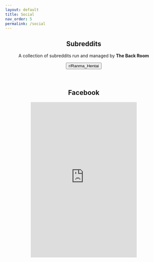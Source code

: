 ```yaml
---
layout: default
title: Social
nav_order: 5
permalink: /social
---
```


<div class="card">
  <div class="container">
    <h2 class="text-small" style="text-align:center">Subreddits</h2>
    <p class="text-small" style="text-align:center">A collection of subreddits run and managed by <b>The Back Room</b></p>
    <span class="fs-3">
      <div align="center" class="text-small">
        <a href="https://www.reddit.com/r/Ranma_Hentai/" target="_blank">
          <button type="button" name="button" class="btn">r/Ranma_Hentai</button></a> 
        <!-- <a href="" target="_blank">
          <button type="button" name="button" class="btn"></button></a> -->
        <!-- <a href="" target="_blank">
          <button type="button" name="button" class="btn"></button></a> -->
      </div>
    </span>
    <br />
  </div>
</div>
<br />
<div class="card">
  <div class="container">
    <h2 class="text-small" style="text-align:center">Facebook</h2>
    <p class="text-small" style="text-align:center"></p>
    <div align="center" class="text-small">
      <iframe src="https://www.facebook.com/plugins/page.php?href=https%3A%2F%2Fwww.facebook.com%2Fprofile.php%3Fid%3D61572245999615&tabs=timeline&width=340&height=500&small_header=true&adapt_container_width=true&hide_cover=false&show_facepile=true&appId=370692900890244" width="340" height="500" style="border:none;overflow:hidden" scrolling="no" frameborder="0" allowfullscreen="true" allow="autoplay; clipboard-write; encrypted-media; picture-in-picture; web-share"></iframe>
    </div>
    <br />
  </div>
</div>
